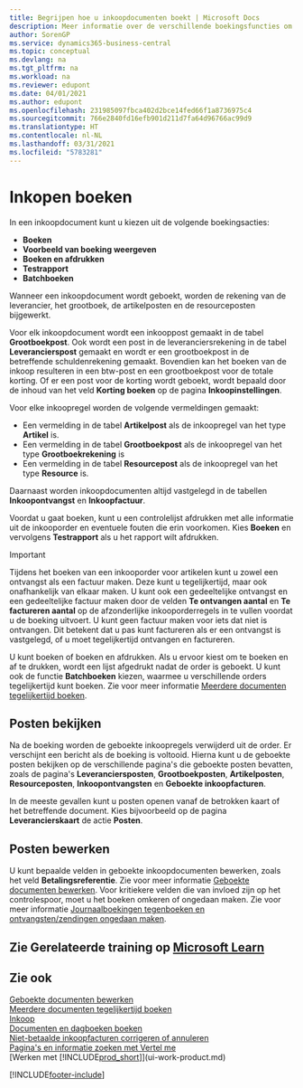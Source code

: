 ```yaml
---
title: Begrijpen hoe u inkoopdocumenten boekt | Microsoft Docs
description: Meer informatie over de verschillende boekingsfuncties om inkoopdocumenten te boeken en hoe u geboekte documenten kunt bijwerken.
author: SorenGP
ms.service: dynamics365-business-central
ms.topic: conceptual
ms.devlang: na
ms.tgt_pltfrm: na
ms.workload: na
ms.reviewer: edupont
ms.date: 04/01/2021
ms.author: edupont
ms.openlocfilehash: 231985097fbca402d2bce14fed66f1a8736975c4
ms.sourcegitcommit: 766e2840fd16efb901d211d7fa64d96766ac99d9
ms.translationtype: HT
ms.contentlocale: nl-NL
ms.lasthandoff: 03/31/2021
ms.locfileid: "5783281"
---
```

# <a name="posting-purchases"></a>Inkopen boeken
In een inkoopdocument kunt u kiezen uit de volgende boekingsacties:

* **Boeken**
* **Voorbeeld van boeking weergeven**
* **Boeken en afdrukken**
* **Testrapport**
* **Batchboeken**

Wanneer een inkoopdocument wordt geboekt, worden de rekening van de leverancier, het grootboek, de artikelposten en de resourceposten bijgewerkt.

Voor elk inkoopdocument wordt een inkooppost gemaakt in de tabel **Grootboekpost**. Ook wordt een post in de leveranciersrekening in de tabel **Leverancierspost** gemaakt en wordt er een grootboekpost in de betreffende schuldenrekening gemaakt. Bovendien kan het boeken van de inkoop resulteren in een btw-post en een grootboekpost voor de totale korting. Of er een post voor de korting wordt geboekt, wordt bepaald door de inhoud van het veld **Korting boeken** op de pagina **Inkoopinstellingen**.

Voor elke inkoopregel worden de volgende vermeldingen gemaakt:
- Een vermelding in de tabel **Artikelpost** als de inkoopregel van het type **Artikel** is.
- Een vermelding in de tabel **Grootboekpost** als de inkoopregel van het type **Grootboekrekening** is
- Een vermelding in de tabel **Resourcepost** als de inkoopregel van het type **Resource** is.

Daarnaast worden inkoopdocumenten altijd vastgelegd in de tabellen **Inkoopontvangst** en **Inkoopfactuur**.

Voordat u gaat boeken, kunt u een controlelijst afdrukken met alle informatie uit de inkooporder en eventuele fouten die erin voorkomen. Kies **Boeken** en vervolgens **Testrapport** als u het rapport wilt afdrukken.

> [!IMPORTANT]  
>   Tijdens het boeken van een inkooporder voor artikelen kunt u zowel een ontvangst als een factuur maken. Deze kunt u tegelijkertijd, maar ook onafhankelijk van elkaar maken. U kunt ook een gedeeltelijke ontvangst en een gedeeltelijke factuur maken door de velden **Te ontvangen aantal** en **Te factureren aantal** op de afzonderlijke inkooporderregels in te vullen voordat u de boeking uitvoert. U kunt geen factuur maken voor iets dat niet is ontvangen. Dit betekent dat u pas kunt factureren als er een ontvangst is vastgelegd, of u moet tegelijkertijd ontvangen en factureren.

U kunt boeken of boeken en afdrukken. Als u ervoor kiest om te boeken en af te drukken, wordt een lijst afgedrukt nadat de order is geboekt. U kunt ook de functie **Batchboeken** kiezen, waarmee u verschillende orders tegelijkertijd kunt boeken. Zie voor meer informatie [Meerdere documenten tegelijkertijd boeken](ui-batch-posting.md).

## <a name="viewing-ledger-entries"></a>Posten bekijken
Na de boeking worden de geboekte inkoopregels verwijderd uit de order. Er verschijnt een bericht als de boeking is voltooid. Hierna kunt u de geboekte posten bekijken op de verschillende pagina's die geboekte posten bevatten, zoals de pagina's **Leveranciersposten**, **Grootboekposten**, **Artikelposten**, **Resourceposten**, **Inkoopontvangsten** en **Geboekte inkoopfacturen**.

In de meeste gevallen kunt u posten openen vanaf de betrokken kaart of het betreffende document. Kies bijvoorbeeld op de pagina **Leverancierskaart** de actie **Posten**.

## <a name="editing-ledger-entries"></a>Posten bewerken
U kunt bepaalde velden in geboekte inkoopdocumenten bewerken, zoals het veld **Betalingsreferentie**. Zie voor meer informatie [Geboekte documenten bewerken](across-edit-posted-document.md). Voor kritiekere velden die van invloed zijn op het controlespoor, moet u het boeken omkeren of ongedaan maken. Zie voor meer informatie [Journaalboekingen tegenboeken en ontvangsten/zendingen ongedaan maken](finance-how-reverse-journal-posting.md).

## <a name="see-related-training-at-microsoft-learn"></a>Zie Gerelateerde training op [Microsoft Learn](/learn/modules/receive-invoice-dynamics-d365-business-central/index)

## <a name="see-also"></a>Zie ook
[Geboekte documenten bewerken](across-edit-posted-document.md)  
[Meerdere documenten tegelijkertijd boeken](ui-batch-posting.md)  
[Inkoop](purchasing-manage-purchasing.md)  
[Documenten en dagboeken boeken](ui-post-documents-journals.md)  
[Niet-betaalde inkoopfacturen corrigeren of annuleren](purchasing-how-correct-cancel-unpaid-purchase-invoices.md)  
[Pagina's en informatie zoeken met Vertel me](ui-search.md)  
[Werken met [!INCLUDE[prod_short](includes/prod_short.md)]](ui-work-product.md)


[!INCLUDE[footer-include](includes/footer-banner.md)]